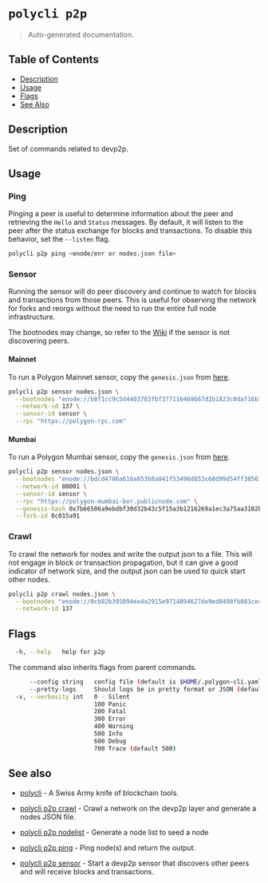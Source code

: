 # `polycli p2p`

> Auto-generated documentation.

## Table of Contents

- [Description](#description)
- [Usage](#usage)
- [Flags](#flags)
- [See Also](#see-also)

## Description

Set of commands related to devp2p.

## Usage

### Ping

Pinging a peer is useful to determine information about the peer and retrieving
the `Hello` and `Status` messages. By default, it will listen to the peer after
the status exchange for blocks and transactions. To disable this behavior, set
the `--listen` flag.

```bash
polycli p2p ping <enode/enr or nodes.json file>
```

### Sensor

Running the sensor will do peer discovery and continue to watch for blocks and
transactions from those peers. This is useful for observing the network for
forks and reorgs without the need to run the entire full node infrastructure.

The bootnodes may change, so refer to the [Wiki][bootnodes] if the sensor is not
discovering peers.

#### Mainnet

To run a Polygon Mainnet sensor, copy the `genesis.json` from
[here][mainnet-genesis].

```bash
polycli p2p sensor nodes.json \
  --bootnodes "enode://b8f1cc9c5d4403703fbf377116469667d2b1823c0daf16b7250aa576bacf399e42c3930ccfcb02c5df6879565a2b8931335565f0e8d3f8e72385ecf4a4bf160a@3.36.224.80:30303,enode://8729e0c825f3d9cad382555f3e46dcff21af323e89025a0e6312df541f4a9e73abfa562d64906f5e59c51fe6f0501b3e61b07979606c56329c020ed739910759@54.194.245.5:30303" \
  --network-id 137 \
  --sensor-id sensor \
  --rpc "https://polygon-rpc.com"
```

#### Mumbai

To run a Polygon Mumbai sensor, copy the `genesis.json` from
[here][mumbai-genesis].

```bash
polycli p2p sensor nodes.json \
  --bootnodes "enode://bdcd4786a616a853b8a041f53496d853c68d99d54ff305615cd91c03cd56895e0a7f6e9f35dbf89131044e2114a9a782b792b5661e3aff07faf125a98606a071@43.200.206.40:30303,enode://209aaf7ed549cf4a5700fd833da25413f80a1248bd3aa7fe2a87203e3f7b236dd729579e5c8df61c97bf508281bae4969d6de76a7393bcbd04a0af70270333b3@54.216.248.9:30303" \
  --network-id 80001 \
  --sensor-id sensor \
  --rpc "https://polygon-mumbai-bor.publicnode.com" \
  --genesis-hash 0x7b66506a9ebdbf30d32b43c5f15a3b1216269a1ec3a75aa3182b86176a2b1ca7 \
  --fork-id 0c015a91
```

### Crawl

To crawl the network for nodes and write the output json to a file. This will
not engage in block or transaction propagation, but it can give a good indicator
of network size, and the output json can be used to quick start other nodes.

```bash
polycli p2p crawl nodes.json \
  --bootnodes "enode://0cb82b395094ee4a2915e9714894627de9ed8498fb881cec6db7c65e8b9a5bd7f2f25cc84e71e89d0947e51c76e85d0847de848c7782b13c0255247a6758178c@44.232.55.71:30303,enode://88116f4295f5a31538ae409e4d44ad40d22e44ee9342869e7d68bdec55b0f83c1530355ce8b41fbec0928a7d75a5745d528450d30aec92066ab6ba1ee351d710@159.203.9.164:30303,enode://4be7248c3a12c5f95d4ef5fff37f7c44ad1072fdb59701b2e5987c5f3846ef448ce7eabc941c5575b13db0fb016552c1fa5cca0dda1a8008cf6d63874c0f3eb7@3.93.224.197:30303,enode://32dd20eaf75513cf84ffc9940972ab17a62e88ea753b0780ea5eca9f40f9254064dacb99508337043d944c2a41b561a17deaad45c53ea0be02663e55e6a302b2@3.212.183.151:30303" \
  --network-id 137
```

[mainnet-genesis]: https://github.com/maticnetwork/launch/blob/master/mainnet-v1/sentry/sentry/bor/genesis.json
[mumbai-genesis]: https://github.com/maticnetwork/launch/blob/master/testnet-v4/sentry/sentry/bor/genesis.json
[bootnodes]: https://wiki.polygon.technology/docs/pos/operate/node/full-node-binaries/#configure-bor-seeds-mainnet

## Flags

```bash
  -h, --help   help for p2p
```

The command also inherits flags from parent commands.

```bash
      --config string   config file (default is $HOME/.polygon-cli.yaml)
      --pretty-logs     Should logs be in pretty format or JSON (default true)
  -v, --verbosity int   0 - Silent
                        100 Panic
                        200 Fatal
                        300 Error
                        400 Warning
                        500 Info
                        600 Debug
                        700 Trace (default 500)
```

## See also

- [polycli](polycli.md) - A Swiss Army knife of blockchain tools.
- [polycli p2p crawl](polycli_p2p_crawl.md) - Crawl a network on the devp2p layer and generate a nodes JSON file.

- [polycli p2p nodelist](polycli_p2p_nodelist.md) - Generate a node list to seed a node

- [polycli p2p ping](polycli_p2p_ping.md) - Ping node(s) and return the output.

- [polycli p2p sensor](polycli_p2p_sensor.md) - Start a devp2p sensor that discovers other peers and will receive blocks and transactions.

